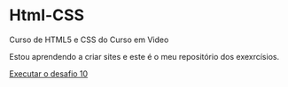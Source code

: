 # Html-CSS
 Curso de HTML5 e CSS do Curso em Video

 Estou aprendendo a criar sites e este é o meu repositório dos exexrcísios.

<a href="https://juninho15830.github.io/Html-CSS/Desafios/des010/pacote-projeto-d010/#">Executar o desafio 10 </a>